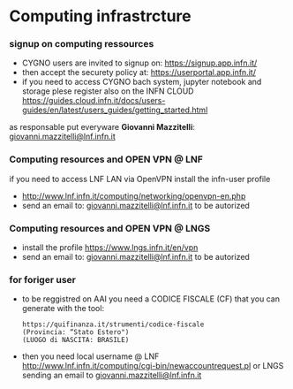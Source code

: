 # Computing infrastrcture

### signup on computing ressources
* CYGNO users are invited to signup on: https://signup.app.infn.it/ 
* then accept the securety policy at: https://userportal.app.infn.it/ 
* if you need to access CYGNO bach system, jupyter notebook and storage plese register also on the INFN CLOUD https://guides.cloud.infn.it/docs/users-guides/en/latest/users_guides/getting_started.html

as responsable put everyware **Giovanni Mazzitelli**: giovanni.mazzitelli@lnf.infn.it

### Computing resources and OPEN VPN @ LNF
if you need to access LNF LAN via OpenVPN install the infn-user profile
* http://www.lnf.infn.it/computing/networking/openvpn-en.php
* send an email to: giovanni.mazzitelli@lnf.infn.it to be autorized

### Computing resources and OPEN VPN @ LNGS
* install the profile https://www.lngs.infn.it/en/vpn
* send an email to: giovanni.mazzitelli@lnf.infn.it to be autorized

### for foriger user ###
* to be reggistred on AAI you need a CODICE FISCALE (CF) that you can generate with the tool:

      https://quifinanza.it/strumenti/codice-fiscale 
      (Provincia: “Stato Estero")
      (LUOGO di NASCITA: BRASILE)

* then you need local username @ LNF http://www.lnf.infn.it/computing/cgi-bin/newaccountrequest.pl or LNGS sending an email to giovanni.mazzitelli@lnf.infn.it
